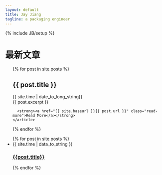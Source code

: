 ```yaml
---
layout: default
title: Jay Jiang
tagline: a packaging engineer
---
```

{% include JB/setup %}

<h1>最新文章</h1>

<ul>

<div class="posts">
  {% for post in site.posts %}
    <article class="post">
      <h2>{{ post.title }}</h2>   
	  <div class="date">{{ site.time | date_to_long_string}}</div>
      <div class="entry">
        {{ post.excerpt }}
      </div>

      <strong><a href="{{ site.baseurl }}{{ post.url }}" class="read-more">Read More</a></strong>
    </article>
	
  {% endfor %}
</div>
</ul>



<ul>
	{% for post in site.posts %}
		<li>{{ site.time | data_to_string }} <h3><a href="{{ site.baseurl }}{{post.url }}">{{post.title}}</a></h3></li>
	{% endfor %}


</ul>
